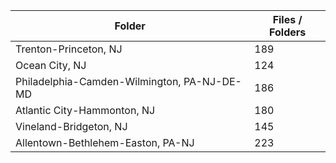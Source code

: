 | Folder                                      |   Files / Folders |
|---------------------------------------------|-------------------|
| Trenton-Princeton, NJ                       |               189 |
| Ocean City, NJ                              |               124 |
| Philadelphia-Camden-Wilmington, PA-NJ-DE-MD |               186 |
| Atlantic City-Hammonton, NJ                 |               180 |
| Vineland-Bridgeton, NJ                      |               145 |
| Allentown-Bethlehem-Easton, PA-NJ           |               223 |